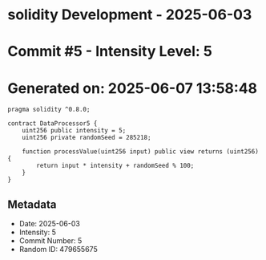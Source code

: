 ﻿# solidity Development - 2025-06-03
# Commit #5 - Intensity Level: 5
# Generated on: 2025-06-07 13:58:48
```solidity
pragma solidity ^0.8.0;

contract DataProcessor5 {
    uint256 public intensity = 5;
    uint256 private randomSeed = 285218;

    function processValue(uint256 input) public view returns (uint256) {
        return input * intensity + randomSeed % 100;
    }
}
```
## Metadata
- Date: 2025-06-03
- Intensity: 5
- Commit Number: 5
- Random ID: 479655675
